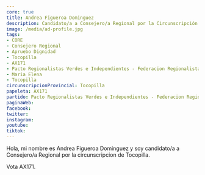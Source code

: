 ```yaml
---
core: true
title: Andrea Figueroa Dominguez
description: Candidato/a a Consejero/a Regional por la Circunscripción de Tocopilla
image: /media/ad-profile.jpg
tags:
- CORE
- Consejero Regional
- Apruebo Dignidad
- Tocopilla
- AX171
- Pacto Regionalistas Verdes e Independientes - Federacion Regionalista Verde Social - Independientes
- Maria Elena
- Tocopilla
circunscripcionProvincial: Tocopilla
papeleta: AX171
partido: Pacto Regionalistas Verdes e Independientes - Federacion Regionalista Verde Social - Independientes
paginaWeb:
facebook:
twitter:
instagram:
youtube:
tiktok:
---
```

Hola, mi nombre es Andrea Figueroa Dominguez y soy candidato/a a Consejero/a Regional por la circunscripcion de Tocopilla.

Vota AX171.